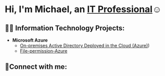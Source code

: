 <h1>Hi, I'm Michael, an <a href="https://linkedin.com/in/michael-thompson-parker">IT Professional</a>☺</h1>

<h2>👨‍💻 Information Technology Projects:</h2>

- <b>Microsoft Azure</b>
  - [On-premises Active Directory Deployed in the Cloud (Azure)](https://github.com/CTIP85/Configuring-Active-Directory-within-Azure-VMs))
  - [File-permission-Azure]([(https://github.com/CTIP85/File-permission-Azure))

<h2>🤳Connect with me:</h2>


[twitter]: 
[instagram]: 
[linkedin]:https://linkedin.com/in/michael-thompson-parker
